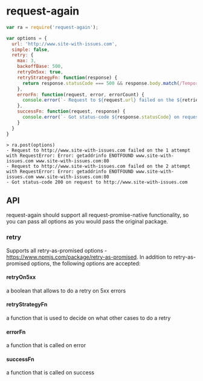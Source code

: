 # request-again

<!-- [![NPM Version][npm-image]][npm-url]
[![NPM Downloads][downloads-image]][downloads-url]
[![Test Coverage][coveralls-image]][coveralls-url] -->

```js
var ra = require('request-again');

var options = {
  url: 'http://www.site-with-issues.com',
  simple: false,
  retry: {
    max: 3,
    backoffBase: 500,
    retryOn5xx: true,
    retryStrategyFn: function(response) {
      return response.statusCode === 500 && response.body.match(/Temporary error/);
    },
    errorFn: function(request, error, errorCount) {
      console.error(`- Request to ${request.url} failed on the ${retries} attempt with error ${error.message}`);
    },
    successFn: function(request, response) {
      console.error(`- Got status-code ${response.statusCode} on request to ${request.url}`);
    }
  }
}
```

```log
> ra.post(options)
- Request to http://www.site-with-issues.com failed on the 1 attempt with RequestError: Error: getaddrinfo ENOTFOUND www.site-with-issues.com www.site-with-issues.com:80
- Request to http://www.site-with-issues.com failed on the 2 attempt with RequestError: Error: getaddrinfo ENOTFOUND www.site-with-issues.com www.site-with-issues.com:80
- Got status-code 200 on request to http://www.site-with-issues.com
```

## API
request-again should support all request-promise-native functionality, so you can pass all options as you would pass the original package.

### retry
Supports all retry-as-promised options - https://www.npmjs.com/package/retry-as-promised.
In addition to retry-as-promised options, the following options are accepted:

#### retryOn5xx
a boolean that allows to do a retry on 5xx errors

#### retryStrategyFn
a function that is used to decide on what other cases to do a retry

#### errorFn
a function that is called on error

#### successFn
a function that is called on success